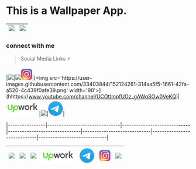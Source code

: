 # This is a Wallpaper App.

| <img src='https://github.com/Bilol4391/wallpaper_app/blob/main/assets/outputs/wallpaper_2.png' width='290'>| <img src='https://github.com/Bilol4391/wallpaper_app/blob/main/assets/outputs/wallpaper_3.png' width='270'> | 
|:---:|-------------------------------------------------------------------------------------------------------------|




### connect with me
> Social Media Links ⚡

|[<img src='https://user-images.githubusercontent.com/33403844/152123929-555a6daf-8ee7-4b60-a713-1d41b2ba7626.png' width='90'>](https://www.facebook.com/bilol.abdunazarov.96)|[<img src='https://user-images.githubusercontent.com/33403844/152124766-bea2d123-1e58-4664-9be5-10bf90f6fa13.png' width='90'>](https://www.linkedin.com/in/bilol-abdunazarov-61a4a5262/)[<img src='https://github.com/Bilol4391/flutter_portfolio_app/blob/main/assets/outputs/intagram.png' width='30'>](https://instagram.com/bilolabdunazarov_)|[<img src='https://user-images.githubusercontent.com/33403844/152124261-314aa5f5-1661-42fa-a520-4c439f0afe39.png' width='90'>](hhttps://www.youtube.com/channel/UCOttmpfUOz_gAWqSOw0VeKQ)|[<img src='https://github.com/Bilol4391/flutter_portfolio_app/blob/main/assets/outputs/upwork.png' width='90'>](https://www.upwork.com/freelancers/~016ec07554e1c035d8)|[<img src='https://user-images.githubusercontent.com/33403844/152129174-df9329aa-62b4-4317-9b4a-b1f1197e1385.png' width='40'>](https://www.fiverr.com/bilol8480?up_rollout=true)|[<img src='https://github.com/Bilol4391/flutter_portfolio_app/blob/main/assets/outputs/telegram.png' width='40'>](http://t.me/Bilol0004)|


|----------------|-------------------------------|-----------------------------|-------------------------------|-----------------------------|-----------------------------|-----------------------------|


| [<img src='https://user-images.githubusercontent.com/33403844/152123929-555a6daf-8ee7-4b60-a713-1d41b2ba7626.png' width='90'>](https://www.facebook.com/bilol.abdunazarov.96)                 |[<img src='https://user-images.githubusercontent.com/33403844/152124766-bea2d123-1e58-4664-9be5-10bf90f6fa13.png' width='90'>](https://www.linkedin.com/in/bilol-abdunazarov-61a4a5262/)                          |[<img src='https://user-images.githubusercontent.com/33403844/152124261-314aa5f5-1661-42fa-a520-4c439f0afe39.png' width='90'>](hhttps://www.youtube.com/channel/UCOttmpfUOz_gAWqSOw0VeKQ)                         |[<img src='https://github.com/Bilol4391/flutter_portfolio_app/blob/main/assets/outputs/upwork.png' width='90'>](https://www.upwork.com/freelancers/~016ec07554e1c035d8) |[<img src='https://github.com/Bilol4391/flutter_portfolio_app/blob/main/assets/outputs/telegram.png' width='40'>](http://t.me/Bilol0004) |[<img src='https://github.com/Bilol4391/flutter_portfolio_app/blob/main/assets/outputs/intagram.png' width='30'>](https://instagram.com/bilolabdunazarov_)           |[<img src='https://user-images.githubusercontent.com/33403844/152129174-df9329aa-62b4-4317-9b4a-b1f1197e1385.png' width='40'>](https://www.fiverr.com/bilol8480?up_rollout=true) |
|-----------------------------------------------------------------------------------------------------------------------------------------------------------------------------------------------|-------------------------------|-----------------------------|-------------------------------|-----------------------------|-----------------------------|-----------------------------|
